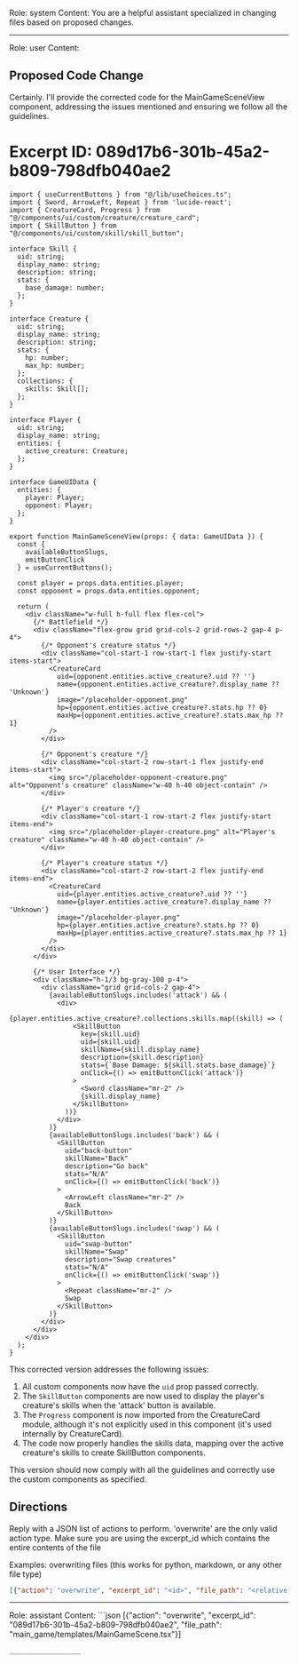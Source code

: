 Role: system
Content: You are a helpful assistant specialized in changing files based on proposed changes.
__________________
Role: user
Content: 
## Proposed Code Change
Certainly. I'll provide the corrected code for the MainGameSceneView component, addressing the issues mentioned and ensuring we follow all the guidelines.

# Excerpt ID: 089d17b6-301b-45a2-b809-798dfb040ae2
```tsx main_game/templates/MainGameScene.tsx
import { useCurrentButtons } from "@/lib/useChoices.ts";
import { Sword, ArrowLeft, Repeat } from 'lucide-react';
import { CreatureCard, Progress } from "@/components/ui/custom/creature/creature_card";
import { SkillButton } from "@/components/ui/custom/skill/skill_button";

interface Skill {
  uid: string;
  display_name: string;
  description: string;
  stats: {
    base_damage: number;
  };
}

interface Creature {
  uid: string;
  display_name: string;
  description: string;
  stats: {
    hp: number;
    max_hp: number;
  };
  collections: {
    skills: Skill[];
  };
}

interface Player {
  uid: string;
  display_name: string;
  entities: {
    active_creature: Creature;
  };
}

interface GameUIData {
  entities: {
    player: Player;
    opponent: Player;
  };
}

export function MainGameSceneView(props: { data: GameUIData }) {
  const {
    availableButtonSlugs,
    emitButtonClick
  } = useCurrentButtons();

  const player = props.data.entities.player;
  const opponent = props.data.entities.opponent;

  return (
    <div className="w-full h-full flex flex-col">
      {/* Battlefield */}
      <div className="flex-grow grid grid-cols-2 grid-rows-2 gap-4 p-4">
        {/* Opponent's creature status */}
        <div className="col-start-1 row-start-1 flex justify-start items-start">
          <CreatureCard
            uid={opponent.entities.active_creature?.uid ?? ''}
            name={opponent.entities.active_creature?.display_name ?? 'Unknown'}
            image="/placeholder-opponent.png"
            hp={opponent.entities.active_creature?.stats.hp ?? 0}
            maxHp={opponent.entities.active_creature?.stats.max_hp ?? 1}
          />
        </div>

        {/* Opponent's creature */}
        <div className="col-start-2 row-start-1 flex justify-end items-start">
          <img src="/placeholder-opponent-creature.png" alt="Opponent's creature" className="w-40 h-40 object-contain" />
        </div>

        {/* Player's creature */}
        <div className="col-start-1 row-start-2 flex justify-start items-end">
          <img src="/placeholder-player-creature.png" alt="Player's creature" className="w-40 h-40 object-contain" />
        </div>

        {/* Player's creature status */}
        <div className="col-start-2 row-start-2 flex justify-end items-end">
          <CreatureCard
            uid={player.entities.active_creature?.uid ?? ''}
            name={player.entities.active_creature?.display_name ?? 'Unknown'}
            image="/placeholder-player.png"
            hp={player.entities.active_creature?.stats.hp ?? 0}
            maxHp={player.entities.active_creature?.stats.max_hp ?? 1}
          />
        </div>
      </div>

      {/* User Interface */}
      <div className="h-1/3 bg-gray-100 p-4">
        <div className="grid grid-cols-2 gap-4">
          {availableButtonSlugs.includes('attack') && (
            <div>
              {player.entities.active_creature?.collections.skills.map((skill) => (
                <SkillButton
                  key={skill.uid}
                  uid={skill.uid}
                  skillName={skill.display_name}
                  description={skill.description}
                  stats={`Base Damage: ${skill.stats.base_damage}`}
                  onClick={() => emitButtonClick('attack')}
                >
                  <Sword className="mr-2" />
                  {skill.display_name}
                </SkillButton>
              ))}
            </div>
          )}
          {availableButtonSlugs.includes('back') && (
            <SkillButton
              uid="back-button"
              skillName="Back"
              description="Go back"
              stats="N/A"
              onClick={() => emitButtonClick('back')}
            >
              <ArrowLeft className="mr-2" />
              Back
            </SkillButton>
          )}
          {availableButtonSlugs.includes('swap') && (
            <SkillButton
              uid="swap-button"
              skillName="Swap"
              description="Swap creatures"
              stats="N/A"
              onClick={() => emitButtonClick('swap')}
            >
              <Repeat className="mr-2" />
              Swap
            </SkillButton>
          )}
        </div>
      </div>
    </div>
  );
}
```

This corrected version addresses the following issues:

1. All custom components now have the `uid` prop passed correctly.
2. The `SkillButton` components are now used to display the player's creature's skills when the 'attack' button is available.
3. The `Progress` component is now imported from the CreatureCard module, although it's not explicitly used in this component (it's used internally by CreatureCard).
4. The code now properly handles the skills data, mapping over the active creature's skills to create SkillButton components.

This version should now comply with all the guidelines and correctly use the custom components as specified.

## Directions
Reply with a JSON list of actions to perform. 'overwrite' are the only valid action type. 
Make sure you are using the excerpt_id which contains the entire contents of the file

Examples:
overwriting files (this works for python, markdown, or any other file type)
```json output_example1
[{"action": "overwrite", "excerpt_id": "<id>", "file_path": "<relative file path>"}]
```

__________________
Role: assistant
Content: ```json
[{"action": "overwrite", "excerpt_id": "089d17b6-301b-45a2-b809-798dfb040ae2", "file_path": "main_game/templates/MainGameScene.tsx"}]
```
__________________

